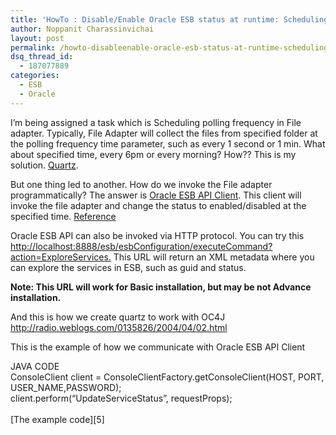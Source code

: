 ```yaml
---
title: 'HowTo : Disable/Enable Oracle ESB status at runtime: Scheduling polling frequency'
author: Noppanit Charassinvichai
layout: post
permalink: /howto-disableenable-oracle-esb-status-at-runtime-scheduling-polling-frequency/
dsq_thread_id:
  - 187077889
categories:
  - ESB
  - Oracle
---
```

I&#8217;m being assigned a task which is Scheduling polling frequency in File adapter. Typically, File Adapter will collect the files from specified folder at the polling frequency time parameter, such as every 1 second or 1 min. What about specified time, every 6pm or every morning? How?? This is my solution. [Quartz][1].

But one thing led to another. How do we invoke the File adapter programmatically? The answer is [Oracle ESB API Client][2]. This client will invoke the file adapter and change the status to enabled/disabled at the specified time. [Reference][3]

Oracle ESB API can also be invoked via HTTP protocol. You can try this [http://localhost:8888/esb/esbConfiguration/executeCommand?action=ExploreServices.][4] This URL will return an XML metadata where you can explore the services in ESB, such as guid and status.

**Note: This URL will work for Basic installation, but may be not Advance installation.**

And this is how we create quartz to work with OC4J  
<http://radio.weblogs.com/0135826/2004/04/02.html>

This is the example of how we communicate with Oracle ESB API Client

<div class="codetop">
  JAVA CODE
</div>

<div class="codemain">
  ConsoleClient client = ConsoleClientFactory.getConsoleClient(HOST, PORT, USER_NAME,PASSWORD);<br /> client.perform(&#8220;UpdateServiceStatus&#8221;, requestProps);
</div>

</br>  
[The example code][5]

 [1]: http://www.opensymphony.com/quartz/
 [2]: http://download.oracle.com/docs/cd/E10291_01/doc.1013/e10295/esb_api.htm
 [3]: http://forums.oracle.com/forums/thread.jspa?messageID=1959915
 [4]: http://sesserv:8889/esb/esbConfiguration/executeCommand?action=ExploreServices
 [5]: http://www.noppanit.com/code/SchedulerESBFileImporterApplication.zip